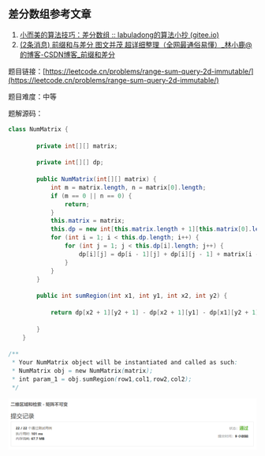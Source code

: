## 差分数组参考文章

1. [小而美的算法技巧：差分数组 :: labuladong的算法小抄 (gitee.io)](https://labuladong.gitee.io/algo/2/20/25/)
2. [(2条消息) 前缀和与差分 图文并茂 超详细整理（全网最通俗易懂）_林小鹿@的博客-CSDN博客_前缀和差分](https://blog.csdn.net/weixin_45629285/article/details/111146240)





题目链接：[https://leetcode.cn/problems/range-sum-query-2d-immutable/](https://leetcode.cn/problems/range-sum-query-2d-immutable/)

题目难度：中等

题解源码：

```java
class NumMatrix {

        private int[][] matrix;

        private int[][] dp;

        public NumMatrix(int[][] matrix) {
            int m = matrix.length, n = matrix[0].length;
            if (m == 0 || n == 0) {
                return;
            }
            this.matrix = matrix;
            this.dp = new int[this.matrix.length + 1][this.matrix[0].length + 1];
            for (int i = 1; i < this.dp.length; i++) {
                for (int j = 1; j < this.dp[i].length; j++) {
                    dp[i][j] = dp[i - 1][j] + dp[i][j - 1] + matrix[i - 1][j - 1] - dp[i - 1][j - 1];
                }
            }
        }

        public int sumRegion(int x1, int y1, int x2, int y2) {

            return dp[x2 + 1][y2 + 1] - dp[x2 + 1][y1] - dp[x1][y2 + 1] + dp[x1][y1];
            
        }
    }

/**
 * Your NumMatrix object will be instantiated and called as such:
 * NumMatrix obj = new NumMatrix(matrix);
 * int param_1 = obj.sumRegion(row1,col1,row2,col2);
 */
```

![image-20221130230239696](resources/leetcode304.%E4%BA%8C%E7%BB%B4%E5%8C%BA%E5%9F%9F%E5%92%8C%E6%A3%80%E7%B4%A2%20-%20%E7%9F%A9%E9%98%B5%E4%B8%8D%E5%8F%AF%E5%8F%98.assets/image-20221130230239696.png)